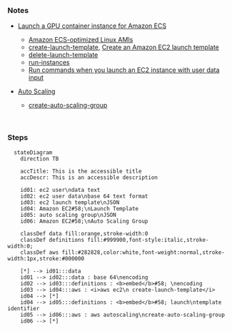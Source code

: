 <br>

### Notes

* [Launch a GPU container instance for Amazon ECS](https://docs.aws.amazon.com/AmazonECS/latest/developerguide/gpu-launch.html)
  * [Amazon ECS-optimized Linux AMIs](https://docs.aws.amazon.com/AmazonECS/latest/developerguide/ecs-optimized_AMI.html)
  * [create-launch-template](https://awscli.amazonaws.com/v2/documentation/api/latest/reference/ec2/create-launch-template.html), [Create an Amazon EC2 launch template](https://docs.aws.amazon.com/AWSEC2/latest/UserGuide/create-launch-template.html#create-launch-template-define-parameters)
  * [delete-launch-template](https://docs.aws.amazon.com/cli/latest/reference/ec2/delete-launch-template.html)
  * [run-instances](https://awscli.amazonaws.com/v2/documentation/api/latest/reference/ec2/run-instances.html)
  * [Run commands when you launch an EC2 instance with user data input](https://docs.aws.amazon.com/AWSEC2/latest/UserGuide/user-data.html)

* [Auto Scaling](https://docs.aws.amazon.com/autoscaling/)
  * [create-auto-scaling-group](https://awscli.amazonaws.com/v2/documentation/api/latest/reference/autoscaling/create-auto-scaling-group.html)


<br>

### Steps

```mermaid
  stateDiagram
    direction TB

    accTitle: This is the accessible title
    accDescr: This is an accessible description
    
    id01: ec2 user\ndata text
    id02: ec2 user data\nbase 64 text format
    id03: ec2 launch template\nJSON
    id04: Amazon EC2#58;\nLaunch Template
    id05: auto scaling group\nJSON
    id06: Amazon EC2#58;\nAuto Scaling Group

    classDef data fill:orange,stroke-width:0
    classDef definitions fill:#999900,font-style:italic,stroke-width:0;
    classDef aws fill:#282828,color:white,font-weight:normal,stroke-width:1px,stroke:#000000

    [*] --> id01:::data 
    id01 --> id02:::data : base 64\nencoding
    id02 --> id03:::definitions : <b>embed</b>#58; \nencoding
    id03 --> id04:::aws : <i>aws ec2\n create-launch-template</i>
    id04 --> [*]
    id04 --> id05:::definitions : <b>embed</b>#58; launch\ntemplate identifier
    id05 --> id06:::aws : aws autoscaling\ncreate-auto-scaling-group
    id06 --> [*]
```

<br>
<br>

<br>
<br>

<br>
<br>

<br>
<br>
